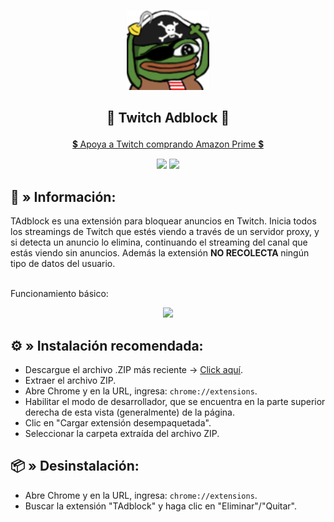 <p align="center"> <img src="https://github.com/5qw/TAdblock/raw/main/images/logov2-128.png"> </p>

## <p align="center"> 🔮 Twitch Adblock 🔮 </p>
<p align="center"> <a href="https://www.amazon.com/amazonprime/">💲 Apoya a Twitch comprando Amazon Prime 💲</a> </p>

<p align="center"> <img src="https://img.shields.io/github/stars/5qw/TAdblock?label=Stars"> <img src="https://img.shields.io/badge/license-GPLv3-green.svg?label=License"> </p>

## 🧩 » <b> Información: </b>
TAdblock es una extensión para bloquear anuncios en Twitch. Inicia todos los streamings de Twitch que estés viendo a través de un servidor proxy, y si detecta un anuncio lo elimina, continuando el streaming del canal que estás viendo sin anuncios. Además la extensión <b> NO RECOLECTA </b> ningún tipo de datos del usuario. <br> <br>

Funcionamiento básico:

<p align="center"> <img src="https://imgur.com/kgaNF3d.png"> </p>

## ⚙️ » <b> Instalación recomendada:</b>
* Descargue el archivo .ZIP más reciente → <a href="https://github.com/5qw/TAdblock/releases/latest/download/TAdblock.rar">Click aquí</a>.
* Extraer el archivo ZIP.
* Abre Chrome y en la URL, ingresa: ```chrome://extensions```.
* Habilitar el modo de desarrollador, que se encuentra en la parte superior derecha de esta vista (generalmente) de la página.
* Clic en "Cargar extensión desempaquetada".
* Seleccionar la carpeta extraída del archivo ZIP.

## 📦 » <b> Desinstalación: </b>
* Abre Chrome y en la URL, ingresa: ```chrome://extensions```.
* Buscar la extensión "TAdblock" y haga clic en "Eliminar"/"Quitar".
